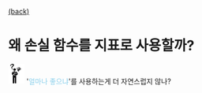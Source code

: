 [(back)](https://github.com/DoranLyong/DL_coding_master/tree/master/Self_tutorial/3_learning/MNIST_learning/2_loss_function)

# 왜 손실 함수를 지표로 사용할까?
<img src="6_but_why.png" width=33> '<span style="color:skyblue">얼마나 좋으냐</span>'를 사용하는게 더 자연스럽지 않나? <br/>
